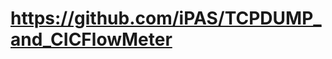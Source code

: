 
<!------------------------------------------------------------------------------------------------->
# https://github.com/iPAS/TCPDUMP_and_CICFlowMeter
<!------------------------------------------------------------------------------------------------->
